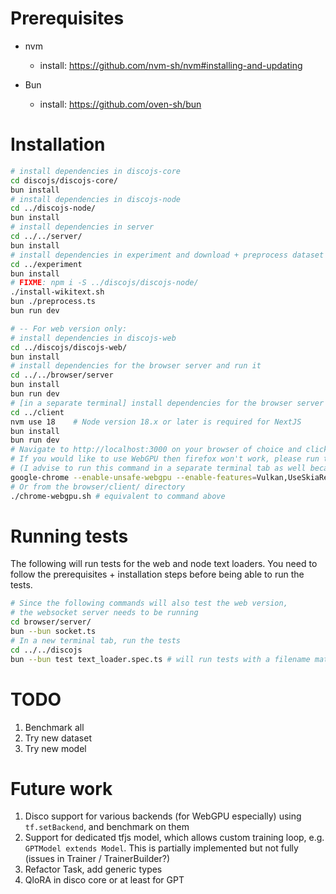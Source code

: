 # Prerequisites

-   nvm

    -   install: https://github.com/nvm-sh/nvm#installing-and-updating

-   Bun
    -   install: https://github.com/oven-sh/bun

# Installation

```sh
# install dependencies in discojs-core
cd discojs/discojs-core/
bun install
# install dependencies in discojs-node
cd ../discojs-node/
bun install
# install dependencies in server
cd ../../server/
bun install
# install dependencies in experiment and download + preprocess dataset
cd ../experiment
bun install
# FIXME: npm i -S ../discojs/discojs-node/
./install-wikitext.sh
bun ./preprocess.ts
bun run dev

# -- For web version only:
# install dependencies in discojs-web
cd ../discojs/discojs-web/
bun install
# install dependencies for the browser server and run it
cd ../../browser/server
bun install
bun run dev
# [in a separate terminal] install dependencies for the browser server and run it
cd ../client
nvm use 18    # Node version 18.x or later is required for NextJS
bun install
bun run dev
# Navigate to http://localhost:3000 on your browser of choice and click on "train"
# If you would like to use WebGPU then firefox won't work, please run the following command to run chrome with WebGPU enabled
# (I advise to run this command in a separate terminal tab as well because you will have logs even in detach mode)
google-chrome --enable-unsafe-webgpu --enable-features=Vulkan,UseSkiaRenderer &
# Or from the browser/client/ directory
./chrome-webgpu.sh # equivalent to command above
```

# Running tests

The following will run tests for the web and node text loaders. You need to follow the prerequisites + installation steps before being able to run the tests.

```sh
# Since the following commands will also test the web version,
# the websocket server needs to be running
cd browser/server/
bun --bun socket.ts
# In a new terminal tab, run the tests
cd ../../discojs
bun --bun test text_loader.spec.ts # will run tests with a filename matching text_loader.spec.ts
```

# TODO

1. Benchmark all
2. Try new dataset
3. Try new model

# Future work

1. Disco support for various backends (for WebGPU especially) using `tf.setBackend`, and benchmark on them
2. Support for dedicated tfjs model, which allows custom training loop, e.g. `GPTModel extends Model`. This is partially implemented but not fully (issues in Trainer / TrainerBuilder?)
3. Refactor Task, add generic types
4. QloRA in disco core or at least for GPT
